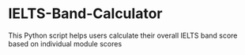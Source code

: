 # IELTS-Band-Calculator
This Python script helps users calculate their overall IELTS band score based on individual module scores 

